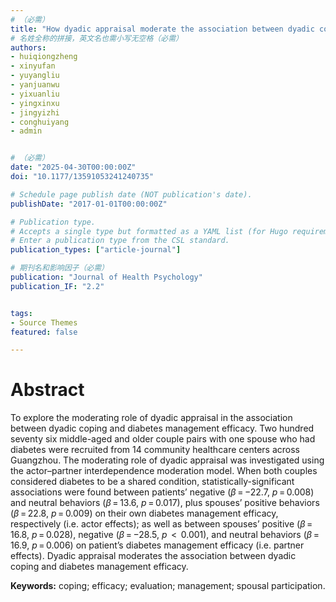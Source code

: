 ```yaml
---
# （必需）
title: "How dyadic appraisal moderate the association between dyadic coping and diabetes management efficacy"
# 名姓全称的拼接，英文名也需小写无空格（必需）
authors:
- huiqiongzheng 
- xinyufan
- yuyangliu
- yanjuanwu
- yixuanliu
- yingxinxu
- jingyizhi
- conghuiyang
- admin


# （必需）
date: "2025-04-30T00:00:00Z"
doi: "10.1177/13591053241240735"

# Schedule page publish date (NOT publication's date).
publishDate: "2017-01-01T00:00:00Z"

# Publication type.
# Accepts a single type but formatted as a YAML list (for Hugo requirements).
# Enter a publication type from the CSL standard.
publication_types: ["article-journal"]

# 期刊名和影响因子（必需）
publication: "Journal of Health Psychology"
publication_IF: "2.2"


tags:
- Source Themes
featured: false

---
```


# **Abstract**
To explore the moderating role of dyadic appraisal in the association between dyadic coping and diabetes management efficacy. Two hundred seventy six middle-aged and older couple pairs with one spouse who had diabetes were recruited from 14 community healthcare centers across Guangzhou. The moderating role of dyadic appraisal was investigated using the actor–partner interdependence moderation model. When both couples considered diabetes to be a shared condition, statistically-significant associations were found between patients’ negative (*β* = −22.7, *p* = 0.008) and neutral behaviors (*β* = 13.6, *p* = 0.017), plus spouses’ positive behaviors (*β* = 22.8, *p* = 0.009) on their own diabetes management efficacy, respectively (i.e. actor effects); as well as between spouses’ positive (*β* = 16.8, *p* = 0.028), negative (*β* = −28.5, *p*  <  0.001), and neutral behaviors (*β* = 16.9, *p* = 0.006) on patient’s diabetes management efficacy (i.e. partner effects). Dyadic appraisal moderates the association between dyadic coping and diabetes management efficacy.

**Keywords:** coping; efficacy; evaluation; management; spousal participation.